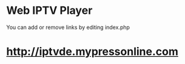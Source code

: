 # Web IPTV Player
You can add or remove links by editing index.php

# http://iptvde.mypressonline.com
